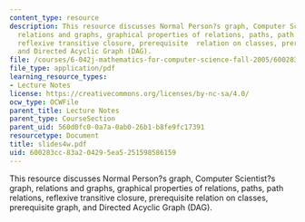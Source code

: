 ```yaml
---
content_type: resource
description: This resource discusses Normal Person?s graph, Computer Scientist?s graph,
  relations and graphs, graphical properties of relations, paths, path relations,
  reflexive transitive closure, prerequisite  relation on classes, prerequisite graph,
  and Directed Acyclic Graph (DAG).
file: /courses/6-042j-mathematics-for-computer-science-fall-2005/600283cc83a204295ea5251598586159_slides4w.pdf
file_type: application/pdf
learning_resource_types:
- Lecture Notes
license: https://creativecommons.org/licenses/by-nc-sa/4.0/
ocw_type: OCWFile
parent_title: Lecture Notes
parent_type: CourseSection
parent_uid: 560d0fc0-0a7a-0ab0-26b1-b8fe9fc17391
resourcetype: Document
title: slides4w.pdf
uid: 600283cc-83a2-0429-5ea5-251598586159
---
```

This resource discusses Normal Person?s graph, Computer Scientist?s graph, relations and graphs, graphical properties of relations, paths, path relations, reflexive transitive closure, prerequisite  relation on classes, prerequisite graph, and Directed Acyclic Graph (DAG).